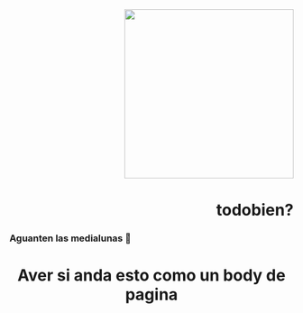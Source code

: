 <div class="header" align="right">
  <img src="https://media0.giphy.com/media/v1.Y2lkPTc5MGI3NjExdjhxbGR0aWF5dDUxYng5amwwZDdtODk0aGJjdjZlNzF2NXhzc3p5dCZlcD12MV9pbnRlcm5hbF9naWZfYnlfaWQmY3Q9Zw/mOYpdok7f9hNJOe3RW/giphy.gif" width="300">
<h1>todobien?</h1>
</div>



### Aguanten las medialunas 🥐


<div class="body" align="center">
<h1>Aver si anda esto como un body de pagina</h1>

<!--
**EzDeM/EzDeM** is a ✨ _special_ ✨ repository because its `README.md` (this file) appears on your GitHub profile.

